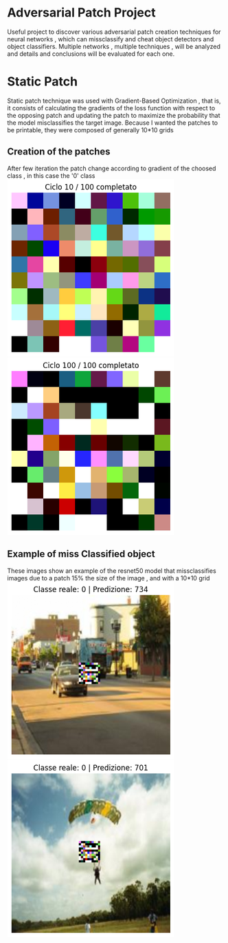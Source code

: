 ﻿# Adversarial Patch Project 

Useful project to discover various adversarial patch creation techniques for neural networks , which can missclassify and cheat object detectors and object classifiers. Multiple networks , multiple techniques , will be analyzed and details and conclusions will be evaluated for each one.


# Static Patch

Static patch technique was used with Gradient-Based Optimization , that is, it consists of calculating the gradients of the loss function with respect to the opposing patch and updating the patch to maximize the probability that the model misclassifies the target image. 
Because I wanted the patches to be printable, they were composed of generally 10*10 grids

## Creation of the patches
After few iteration the patch change according to gradient of the choosed class , in this case the '0' class
![Patch after 10 iteration](img/1cicle.png)
![Patch after 100 iteration](img/10cicle.png)

## Example of miss Classified object
These images show an example of the resnet50 model that missclassifies images due to a patch 15% the size of the image , and with a 10*10 grid
![1 Missclassified object](img/1miss.png)
![2 Missclassified object](img/2miss.png)


